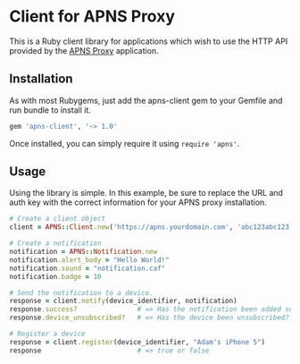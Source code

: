 # Client for APNS Proxy

This is a Ruby client library for applications which wish to use the HTTP 
API provided by the [APNS Proxy](http://github.com/adamcooke/apns-proxy) 
application.

## Installation

As with most Rubygems, just add the apns-client gem to your Gemfile and run
bundle to install it.

```ruby
gem 'apns-client', '~> 1.0'
```

Once installed, you can simply require it using `require 'apns'`.

## Usage

Using the library is simple. In this example, be sure to replace the URL
and auth key with the correct information for your APNS proxy installation.

```ruby
# Create a client object
client = APNS::Client.new('https://apns.yourdomain.com', 'abc123abc123')

# Create a notification
notification = APNS::Notification.new
notification.alert_body = "Hello World!"
notification.sound = "notification.caf"
notification.badge = 10

# Send the notification to a device. 
response = client.notify(device_identifier, notification)
response.success?               # => Has the notification been added successfully?
response.device_unsubscribed?   # => Has the device been unsubscribed?

# Register a device
response = client.register(device_identifier, "Adam's iPhone 5")
response                        # => true or false 
```
